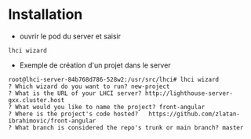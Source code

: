 # Installation 

- ouvrir le pod du server et saisir 

```shell
lhci wizard
```
- Exemple de création d'un projet dans le server 

```shell
root@lhci-server-84b768d786-528w2:/usr/src/lhci# lhci wizard
? Which wizard do you want to run? new-project
? What is the URL of your LHCI server? http://lighthouse-server-gxx.cluster.host
? What would you like to name the project? front-angular
? Where is the project's code hosted?   https://github.com/zlatan-ibrahimovic/front-angular
? What branch is considered the repo's trunk or main branch? master
```
